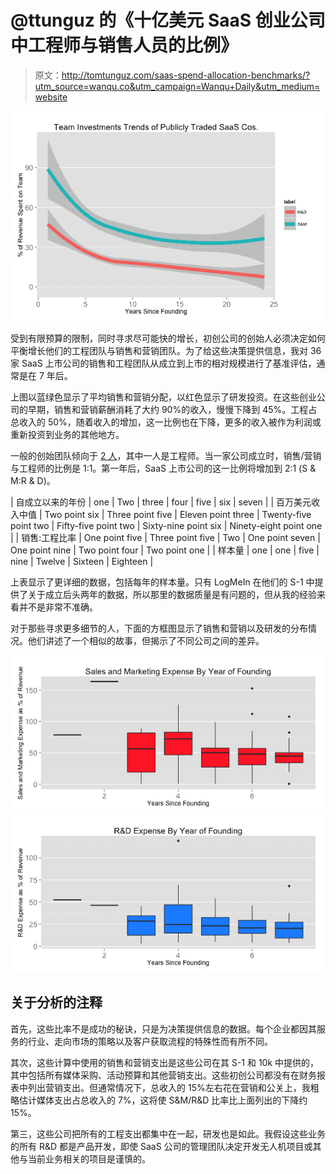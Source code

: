 # @ttunguz 的《十亿美元 SaaS 创业公司中工程师与销售人员的比例》

> 原文：<http://tomtunguz.com/saas-spend-allocation-benchmarks/?utm_source=wanqu.co&utm_campaign=Wanqu+Daily&utm_medium=website>

![image](img/f8183561715872af56acdbf20c8b0a61.png)

受到有限预算的限制，同时寻求尽可能快的增长，初创公司的创始人必须决定如何平衡增长他们的工程团队与销售和营销团队。为了给这些决策提供信息，我对 36 家 SaaS 上市公司的销售和工程团队从成立到上市的相对规模进行了基准评估，通常是在 7 年后。

上图以蓝绿色显示了平均销售和营销分配，以红色显示了研发投资。在这些创业公司的早期，销售和营销薪酬消耗了大约 90%的收入，慢慢下降到 45%。工程占总收入的 50%，随着收入的增加，这一比例也在下降，更多的收入被作为利润或重新投资到业务的其他地方。

一般的创始团队倾向于 [2 人](http://tomtunguz.com/founders-with-cs/)，其中一人是工程师。当一家公司成立时，销售/营销与工程师的比例是 1:1。第一年后，SaaS 上市公司的这一比例将增加到 2:1 (S & M:R & D)。

| 自成立以来的年份 | one | Two | three | four | five | six | seven |
| 百万美元收入中值 | Two point six | Three point five | Eleven point three | Twenty-five point two | Fifty-five point two | Sixty-nine point six | Ninety-eight point one |
| 销售:工程比率 | One point five | Three point five | Two | One point seven | One point nine | Two point four | Two point one |
| 样本量 | one | one | five | nine | Twelve | Sixteen | Eighteen |

上表显示了更详细的数据，包括每年的样本量。只有 LogMeIn 在他们的 S-1 中提供了关于成立后头两年的数据，所以那里的数据质量是有问题的，但从我的经验来看并不是非常不准确。

对于那些寻求更多细节的人，下面的方框图显示了销售和营销以及研发的分布情况。他们讲述了一个相似的故事，但揭示了不同公司之间的差异。

![image](img/0cc4ec2cb1460d88e8eb366fbf553647.png) ![image](img/2903e7d79f939f25396362be03d8f3ec.png)

## 关于分析的注释

首先，这些比率不是成功的秘诀，只是为决策提供信息的数据。每个企业都因其服务的行业、走向市场的策略以及客户获取流程的特殊性而有所不同。

其次，这些计算中使用的销售和营销支出是这些公司在其 S-1 和 10k 中提供的，其中包括所有媒体采购、活动预算和其他营销支出。这些初创公司都没有在财务报表中列出营销支出。但通常情况下，总收入的 15%左右花在营销和公关上，我粗略估计媒体支出占总收入的 7%，这将使 S&M/R&D 比率比上面列出的下降约 15%。

第三，这些公司把所有的工程支出都集中在一起，研发也是如此。我假设这些业务的所有 R&D 都是产品开发，即使 SaaS 公司的管理团队决定开发无人机项目或其他与当前业务相关的项目是谨慎的。